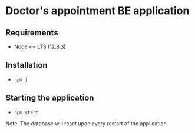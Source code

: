 # Doctor's appointment BE application

## Requirements
* Node <= LTS (12.8.3)

## Installation
* `npm i`

## Starting the application
* `npm start`

Note: The database will reset upon every restart of the application 